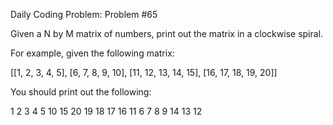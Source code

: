Daily Coding Problem: Problem #65


Given a N by M matrix of numbers, print out the matrix in a clockwise spiral.

For example, given the following matrix:

[[1,  2,  3,  4,  5],
 [6,  7,  8,  9,  10],
 [11, 12, 13, 14, 15],
 [16, 17, 18, 19, 20]]
 
You should print out the following:

1
2
3
4
5
10
15
20
19
18
17
16
11
6
7
8
9
14
13
12
